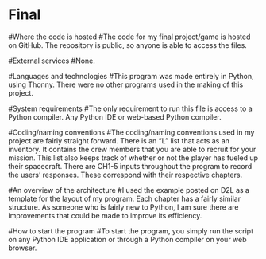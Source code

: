 # Final

#Where the code is hosted
#The code for my final project/game is hosted on GitHub.  The repository is public, so anyone is able to access the files.

#External services
#None.

#Languages and technologies
#This program was made entirely in Python, using Thonny.  There were no other programs used in the making of this project.

#System requirements 
#The only requirement to run this file is access to a Python compiler.  Any Python IDE or web-based Python compiler.

#Coding/naming conventions
#The coding/naming conventions used in my project are fairly straight forward.  There is an “L” list that acts as an inventory.  It contains the crew members that you are able to recruit for your mission.  This list also keeps track of whether or not the player has fueled up their spacecraft.  There are CH1-5 inputs throughout the program to record the users’ responses.  These correspond with their respective chapters.

#An overview of the architecture
#I used the example posted on D2L as a template for the layout of my program.  Each chapter has a fairly similar structure.  As someone who is fairly new to Python, I am sure there are improvements that could be made to improve its efficiency.

#How to start the program
#To start the program, you simply run the script on any Python IDE application or through a Python compiler on your web browser. 
